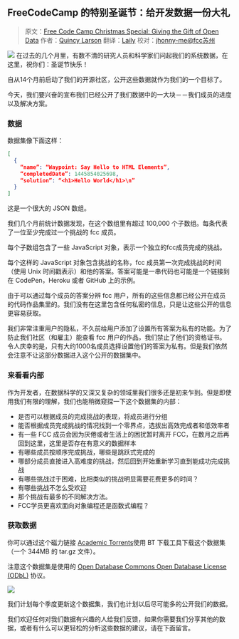 ## FreeCodeCamp 的特别圣诞节：给开发数据一份大礼
>原文：[Free Code Camp Christmas Special: Giving the Gift of Open Data](https://medium.freecodecamp.com/free-code-camp-christmas-special-giving-the-gift-of-data-6ecbf0313d62#.j8rfmv1jt) 
作者：[Quincy Larson](https://medium.freecodecamp.com/@quincylarson)
翻译：[Laily](https://github.com/Laily123)
校对：[jhonny-me@fcc苏州](https://github.com/jhonny-me)

![](ogit74i74.bkt.clouddn.com/d7ec5f5ae4211041d1b9bf2810ba9ed9_image_0.jpeg)
在过去的几个月里，有数不清的研究人员和科学家们问起我们的系统数据，在这里，祝你们：圣诞节快乐！

自从14个月前启动了我们的开源社区，公开这些数据就作为我们的一个目标了。

今天，我们要兴奋的宣布我们已经公开了我们数据中的一大块－－我们成员的进度以及解决方案。

### 数据

数据集像下面这样：

```json
[
  {
    “name”: “Waypoint: Say Hello to HTML Elements”,
    “completedDate”: 1445854025698,
    “solution”: “<h1>Hello World</h1>\n”
  }
]
```

这是一个很大的 JSON 数组。

我们几个月前统计数据发现，在这个数组里有超过 100,000 个子数组。每条代表了一位至少完成过一个挑战的 fcc 成员。

每个子数组包含了一些 JavaScript 对象，表示一个独立的fcc成员完成的挑战。

每个这样的 JavaScript 对象包含挑战的名称，fcc 成员第一次完成挑战的时间（使用 Unix 时间戳表示）和他的答案。答案可能是一串代码也可能是一个链接到在 CodePen，Heroku 或者 GitHub 上的示例。

由于可以通过每个成员的答案分辨 fcc 用户，所有的这些信息都已经公开在成员的代码作品集里的。我们没有在这里包含任何私密的信息，只是让这些公开的信息更容易获取。

我们非常注重用户的隐私，不久前给用户添加了设置所有答案为私有的功能。为了防止我们社区（和雇主）能查看  fcc 用户的作品，我们禁止了他们的资格证书。令人庆幸的是，只有大约1000名成员选择设置他们的答案为私有。但是我们依然会注意不让这部分数据进入这个公开的数据集中。

### 来看看内部

作为开发者，在数据科学的又深又复杂的领域里我们很多还是初来乍到。但是即使用我们有限的理解，我们也能稍微窥探一下这个数据集的内部：

- 是否可以根据成员的完成挑战的表现，将成员进行分组
- 能否根据成员完成挑战的情况找到一个零界点，选拔出高效完成者和低效率者
- 有一些 FCC 成员会因为厌倦或者生活上的困扰暂时离开 FCC，在数月之后再回到这里，这里是否存在有意义的数据样本
- 有哪些成员按顺序完成挑战，哪些是跳跃式完成的
- 哪部分成员直接进入高难度的挑战，然后回到开始重新学习直到能成功完成挑战
- 有哪些挑战过于困难，比相类似的挑战明显需要花费更多的时间？
- 有哪些挑战不怎么受欢迎
- 那个挑战有最多的不同解决方法。
- FCC学员更喜欢面向对象编程还是函数式编程？

### 获取数据

你可以通过这个磁力链接 [Academic Torrents](http://academictorrents.com/details/030b10dad0846b5aecc3905692890fb02404adbf)使用 BT 下载工具下载这个数据集（一个 344MB 的 tar.gz 文件）。

注意这个数据集是使用的 [Open Database Commons Open Database License (ODbL)](http://opendatacommons.org/licenses/odbl/summary/) 协议。

![](ogit74i74.bkt.clouddn.com/d7ec5f5ae4211041d1b9bf2810ba9ed9_image_1.jpeg)

我们计划每个季度更新这个数据集，我们也计划以后尽可能多的公开我们的数据。

我们欢迎任何对我们数据有兴趣的人给我们反馈，如果你需要我们分享其他的数据，或者有什么可以更轻松的分析这些数据的建议，请在下面留言。
